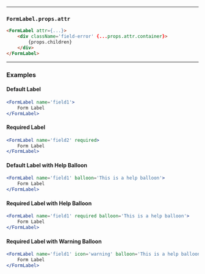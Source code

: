 ______________________________________________________________________________

### `FormLabel.props.attr`

```html
<FormLabel attr={...}>
    <div className='field-error' {...props.attr.container}>
        {props.children}
    </div>
</FormLabel>
```

______________________________________________________________________________

### Examples

#### Default Label

```jsx
<FormLabel name='field1'>
    Form Label
</FormLabel>
```

#### Required Label

```jsx
<FormLabel name='field2' required>
    Form Label
</FormLabel>
```

#### Default Label with Help Balloon

```jsx
<FormLabel name='field1' balloon='This is a help balloon'>
    Form Label
</FormLabel>
```

#### Required Label with Help Balloon

```jsx
<FormLabel name='field1' required balloon='This is a help balloon'>
    Form Label
</FormLabel>
```

#### Required Label with Warning Balloon

```jsx
<FormLabel name='field1' icon='warning' balloon='This is a help balloon'>
    Form Label
</FormLabel>
```